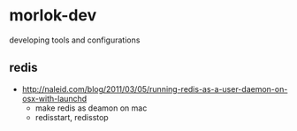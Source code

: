 # morlok-dev
developing tools and configurations

## redis

- http://naleid.com/blog/2011/03/05/running-redis-as-a-user-daemon-on-osx-with-launchd
  - make redis as deamon on mac
  - redisstart, redisstop
